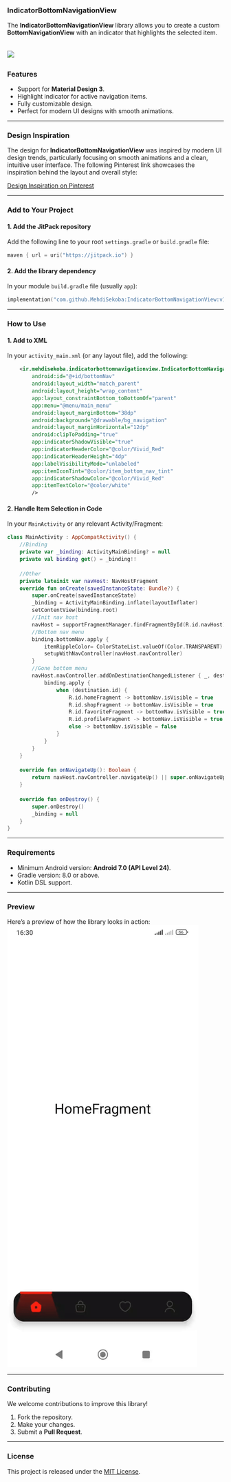 ### **IndicatorBottomNavigationView**  
The **IndicatorBottomNavigationView** library allows you to create a custom **BottomNavigationView** with an indicator that highlights the selected item.

[![](https://jitpack.io/v/MehdiSekoba/IndicatorBottomNavigationView.svg)](https://jitpack.io/#MehdiSekoba/IndicatorBottomNavigationView)
---
### **Features**  
- Support for **Material Design 3**.  
- Highlight indicator for active navigation items.  
- Fully customizable design.  
- Perfect for modern UI designs with smooth animations.  
---

### **Design Inspiration**  
The design for **IndicatorBottomNavigationView** was inspired by modern UI design trends, particularly focusing on smooth animations and a clean, intuitive user interface. The following Pinterest link showcases the inspiration behind the layout and overall style:

[Design Inspiration on Pinterest](https://www.pinterest.com/pin/276689970851178936/)

---

### **Add to Your Project**
#### 1. Add the JitPack repository  
Add the following line to your root `settings.gradle` or `build.gradle` file:  
```kotlin
maven { url = uri("https://jitpack.io") }
```

#### 2. Add the library dependency  
In your module `build.gradle` file (usually `app`):  
```kotlin
implementation("com.github.MehdiSekoba:IndicatorBottomNavigationView:v1.0.0")
```

---

### **How to Use**

#### 1. Add to XML  
In your `activity_main.xml` (or any layout file), add the following:  
```xml
    <ir.mehdisekoba.indicatorbottomnavigationview.IndicatorBottomNavigationView
        android:id="@+id/bottomNav"
        android:layout_width="match_parent"
        android:layout_height="wrap_content"
        app:layout_constraintBottom_toBottomOf="parent"
        app:menu="@menu/main_menu"
        android:layout_marginBottom="38dp"
        android:background="@drawable/bg_navigation"
        android:layout_marginHorizontal="12dp"
        android:clipToPadding="true"
        app:indicatorShadowVisible="true"
        app:indicatorHeaderColor="@color/Vivid_Red"
        app:indicatorHeaderHeight="4dp"
        app:labelVisibilityMode="unlabeled"
        app:itemIconTint="@color/item_bottom_nav_tint"
        app:indicatorShadowColor="@color/Vivid_Red"
        app:itemTextColor="@color/white"
        />
```

#### 2. Handle Item Selection in Code  
In your `MainActivity` or any relevant Activity/Fragment:  
```kotlin
class MainActivity : AppCompatActivity() {
    //Binding
    private var _binding: ActivityMainBinding? = null
    private val binding get() = _binding!!

    //Other
    private lateinit var navHost: NavHostFragment
    override fun onCreate(savedInstanceState: Bundle?) {
        super.onCreate(savedInstanceState)
        _binding = ActivityMainBinding.inflate(layoutInflater)
        setContentView(binding.root)
        //Init nav host
        navHost = supportFragmentManager.findFragmentById(R.id.navHost) as NavHostFragment
        //Bottom nav menu
        binding.bottomNav.apply {
            itemRippleColor= ColorStateList.valueOf(Color.TRANSPARENT)
            setupWithNavController(navHost.navController)
        }
        //Gone bottom menu
        navHost.navController.addOnDestinationChangedListener { _, destination, _ ->
            binding.apply {
                when (destination.id) {
                    R.id.homeFragment -> bottomNav.isVisible = true
                    R.id.shopFragment -> bottomNav.isVisible = true
                    R.id.favoriteFragment -> bottomNav.isVisible = true
                    R.id.profileFragment -> bottomNav.isVisible = true
                    else -> bottomNav.isVisible = false
                }
            }
        }
    }

    override fun onNavigateUp(): Boolean {
        return navHost.navController.navigateUp() || super.onNavigateUp()
    }

    override fun onDestroy() {
        super.onDestroy()
        _binding = null
    }
}
```

---

### **Requirements**
- Minimum Android version: **Android 7.0 (API Level 24)**.  
- Gradle version: 8.0 or above.  
- Kotlin DSL support.

---

### **Preview**
Here’s a preview of how the library looks in action:
![Sample GIF](https://github.com/MehdiSekoba/IndicatorBottomNavigationView/blob/master/app/art/sample.gif?raw=true)

---

### **Contributing**  
We welcome contributions to improve this library!  
1. Fork the repository.  
2. Make your changes.  
3. Submit a **Pull Request**.  

---

### **License**  
This project is released under the [MIT License](https://opensource.org/licenses/MIT).  
